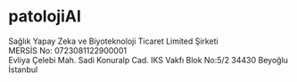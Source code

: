 # patolojiAI
Sağlık Yapay Zeka ve Biyoteknoloji Ticaret Limited Şirketi  
MERSİS No: 0723081122900001  
Evliya Çelebi Mah. Sadi Konuralp Cad. IKS Vakfı Blok No:5/2 34430 Beyoğlu İstanbul  


